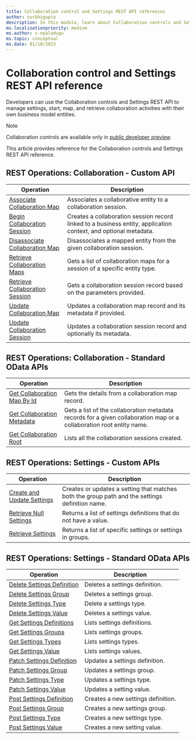 ```yaml
---
title: Collaboration control and Settings REST API references
author: surbhigupta
description: In this module, learn about Collaboration controls and Settings REST API reference to manage settings, start, map, and retrieve collaboration activities.
ms.localizationpriority: medium
ms.author: v-npaladugu
ms.topic: conceptual
ms.date: 01/10/2023
---
```


# Collaboration control and Settings REST API reference

Developers can use the Collaboration controls and Settings REST API to manage settings, start, map, and retrieve collaboration activities with their own business model entities.

> [!NOTE]
> Collaboration controls are available only in [public developer preview](~/resources/dev-preview/developer-preview-intro.md).

This article provides reference for the Collaboration controls and Settings REST API reference.

## REST Operations: Collaboration - Custom API

|Operation|Description|
|---------|-----------|
|[Associate Collaboration Map](/rest/api/industry/collaboration-controls/collaboration-custom-apis/associate-collaboration-map)|Associates a collaborative entity to a collaboration session.|
|[Begin Collaboration Session](/rest/api/industry/collaboration-controls/collaboration-custom-apis/begin-collaboration-session)|Creates a collaboration session record linked to a business entity, application context, and optional metadata.|
|[Disassociate Collaboration Map](/rest/api/industry/collaboration-controls/collaboration-custom-apis/disassociate-collaboration-map-custom-api)|Disassociates a mapped entity from the given collaboration session.|
|[Retrieve Collaboration Maps](/rest/api/industry/collaboration-controls/collaboration-custom-apis/retrieve-collaboration-maps-custom-api)|Gets a list of collaboration maps for a session of a specific entity type.|
|[Retrieve Collaboration Session](/rest/api/industry/collaboration-controls/collaboration-custom-apis/retrieve-collaboration-session-custom-api)|Gets a collaboration session record based on the parameters provided.|
|[Update Collaboration Map](/rest/api/industry/collaboration-controls/collaboration-custom-apis/update-collaboration-map-custom-api)|Updates a collaboration map record and its metadata if provided.|
|[Update Collaboration Session](/rest/api/industry/collaboration-controls/collaboration-custom-apis/update-collaboration-session)|Updates a collaboration session record and optionally its metadata.|

## REST Operations: Collaboration - Standard OData APIs

|Operation|Description|
|---------|-----------|
|[Get Collaboration Map By Id](/rest/api/industry/collaboration-controls/collaboration-standard-o-data-apis/get-collaboration-map-by-id)|Gets the details from a collaboration map record.|
|[Get Collaboration Metadata](/rest/api/industry/collaboration-controls/collaboration-standard-o-data-apis/get-collaboration-metadata)|Gets a list of the collaboration metadata records for a given collaboration map or a collaboration root entity name.|
|[Get Collaboration Root](/rest/api/industry/collaboration-controls/collaboration-standard-o-data-apis/get-collaboration-root)|Lists all the collaboration sessions created.|

## REST Operations: Settings - Custom APIs

|Operation|Description|
|---------|-----------|
|[Create and Update Settings](/rest/api/industry/collaboration-controls/settings-custom-apis/create-update-setting-custom-api)|Creates or updates a setting that matches both the group path and the settings definition name.|
|[Retrieve Null Settings](/rest/api/industry/collaboration-controls/settings-custom-apis/retrieve-null-settings-custom-api)|Returns a list of settings definitions that do not have a value.|
|[Retrieve Settings](/rest/api/industry/collaboration-controls/settings-custom-apis/retrieve-settings-custom-api)|Returns a list of specific settings or settings in groups.|

## REST Operations: Settings - Standard OData APIs

|Operation|Description|
|---------|-----------|
|[Delete Settings Definition](/rest/api/industry/collaboration-controls/settings-standard-o-data-apis/delete-settings-definition)|Deletes a settings definition.|
|[Delete Settings Group](/rest/api/industry/collaboration-controls/settings-standard-o-data-apis/delete-settings-group)|Deletes a settings group.|
|[Delete Settings Type](/rest/api/industry/collaboration-controls/settings-standard-o-data-apis/delete-settings-type)|Delete a settings type.|
|[Delete Settings Value](/rest/api/industry/collaboration-controls/settings-standard-o-data-apis/delete-settings-value)|Deletes a settings value.|
|[Get Settings Definitions](/rest/api/industry/collaboration-controls/settings-standard-o-data-apis/get-settings-definitions)|Lists settings definitions.|
|[Get Settings Groups](/rest/api/industry/collaboration-controls/settings-standard-o-data-apis/get-settings-groups)|Lists settings groups.|
|[Get Settings Types](/rest/api/industry/collaboration-controls/settings-standard-o-data-apis/get-settings-types)|Lists settings types.|
|[Get Settings Value](/rest/api/industry/collaboration-controls/settings-standard-o-data-apis/get-settings-value)|Lists settings values.|
|[Patch Settings Definition](/rest/api/industry/collaboration-controls/settings-standard-o-data-apis/patch-settings-definition)|Updates a settings definition.|
|[Patch Settings Group](/rest/api/industry/collaboration-controls/settings-standard-o-data-apis/patch-settings-group)|Updates a settings group.|
|[Patch Settings Type](/rest/api/industry/collaboration-controls/settings-standard-o-data-apis/patch-settings-type)|Updates a settings type.|
|[Patch Settings Value](/rest/api/industry/collaboration-controls/settings-standard-o-data-apis/patch-settings-value)|Updates a setting value.|
|[Post Settings Definition](/rest/api/industry/collaboration-controls/settings-standard-o-data-apis/post-settings-definition)|Creates a new settings definition.|
|[Post Settings Group](/rest/api/industry/collaboration-controls/settings-standard-o-data-apis/post-settings-group)|Creates a new settings group.|
|[Post Settings Type](/rest/api/industry/collaboration-controls/settings-standard-o-data-apis/post-settings-type)|Creates a new settings type.|
|[Post Settings Value](/rest/api/industry/collaboration-controls/settings-standard-o-data-apis/post-settings-value)|Creates a new setting value.|
